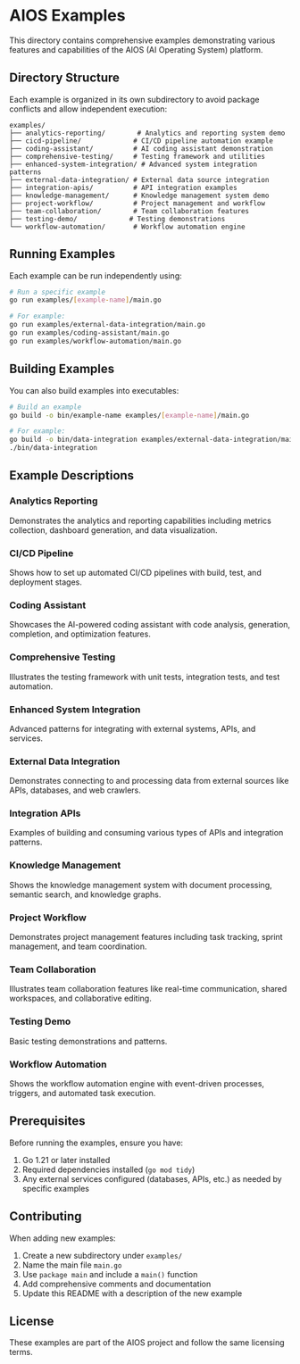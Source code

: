# AIOS Examples

This directory contains comprehensive examples demonstrating various features and capabilities of the AIOS (AI Operating System) platform.

## Directory Structure

Each example is organized in its own subdirectory to avoid package conflicts and allow independent execution:

```
examples/
├── analytics-reporting/        # Analytics and reporting system demo
├── cicd-pipeline/             # CI/CD pipeline automation example
├── coding-assistant/          # AI coding assistant demonstration
├── comprehensive-testing/     # Testing framework and utilities
├── enhanced-system-integration/ # Advanced system integration patterns
├── external-data-integration/ # External data source integration
├── integration-apis/          # API integration examples
├── knowledge-management/      # Knowledge management system demo
├── project-workflow/          # Project management and workflow
├── team-collaboration/        # Team collaboration features
├── testing-demo/             # Testing demonstrations
└── workflow-automation/       # Workflow automation engine
```

## Running Examples

Each example can be run independently using:

```bash
# Run a specific example
go run examples/[example-name]/main.go

# For example:
go run examples/external-data-integration/main.go
go run examples/coding-assistant/main.go
go run examples/workflow-automation/main.go
```

## Building Examples

You can also build examples into executables:

```bash
# Build an example
go build -o bin/example-name examples/[example-name]/main.go

# For example:
go build -o bin/data-integration examples/external-data-integration/main.go
./bin/data-integration
```

## Example Descriptions

### Analytics Reporting
Demonstrates the analytics and reporting capabilities including metrics collection, dashboard generation, and data visualization.

### CI/CD Pipeline
Shows how to set up automated CI/CD pipelines with build, test, and deployment stages.

### Coding Assistant
Showcases the AI-powered coding assistant with code analysis, generation, completion, and optimization features.

### Comprehensive Testing
Illustrates the testing framework with unit tests, integration tests, and test automation.

### Enhanced System Integration
Advanced patterns for integrating with external systems, APIs, and services.

### External Data Integration
Demonstrates connecting to and processing data from external sources like APIs, databases, and web crawlers.

### Integration APIs
Examples of building and consuming various types of APIs and integration patterns.

### Knowledge Management
Shows the knowledge management system with document processing, semantic search, and knowledge graphs.

### Project Workflow
Demonstrates project management features including task tracking, sprint management, and team coordination.

### Team Collaboration
Illustrates team collaboration features like real-time communication, shared workspaces, and collaborative editing.

### Testing Demo
Basic testing demonstrations and patterns.

### Workflow Automation
Shows the workflow automation engine with event-driven processes, triggers, and automated task execution.

## Prerequisites

Before running the examples, ensure you have:

1. Go 1.21 or later installed
2. Required dependencies installed (`go mod tidy`)
3. Any external services configured (databases, APIs, etc.) as needed by specific examples

## Contributing

When adding new examples:

1. Create a new subdirectory under `examples/`
2. Name the main file `main.go`
3. Use `package main` and include a `main()` function
4. Add comprehensive comments and documentation
5. Update this README with a description of the new example

## License

These examples are part of the AIOS project and follow the same licensing terms.
